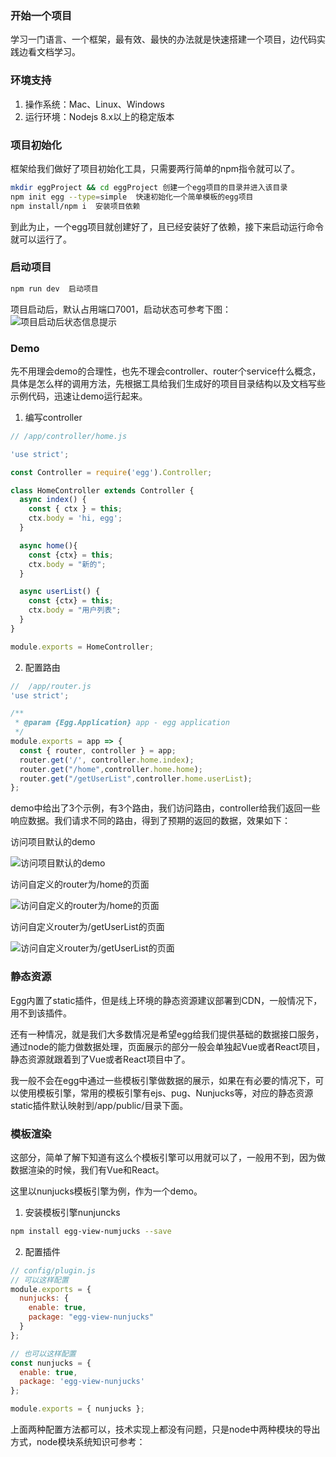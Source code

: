 ### 开始一个项目

学习一门语言、一个框架，最有效、最快的办法就是快速搭建一个项目，边代码实践边看文档学习。

### 环境支持

1. 操作系统：Mac、Linux、Windows
2. 运行环境：Nodejs 8.x以上的稳定版本

### 项目初始化

框架给我们做好了项目初始化工具，只需要两行简单的npm指令就可以了。

```bash
mkdir eggProject && cd eggProject 创建一个egg项目的目录并进入该目录
npm init egg --type=simple  快速初始化一个简单模板的egg项目
npm install/npm i  安装项目依赖
```

到此为止，一个egg项目就创建好了，且已经安装好了依赖，接下来启动运行命令就可以运行了。

### 启动项目

```bash
npm run dev  启动项目
```

项目启动后，默认占用端口7001，启动状态可参考下图：
![项目启动后状态信息提示](../../public/images/egg.png "项目启动后状态信息提示")

### Demo

先不用理会demo的合理性，也先不理会controller、router个service什么概念，具体是怎么样的调用方法，先根据工具给我们生成好的项目目录结构以及文档写些示例代码，迅速让demo运行起来。

1. 编写controller

```javascript
// /app/controller/home.js

'use strict';

const Controller = require('egg').Controller;

class HomeController extends Controller {
  async index() {
    const { ctx } = this;
    ctx.body = 'hi, egg';
  }

  async home(){
    const {ctx} = this;
    ctx.body = "新的";
  }

  async userList() {
    const {ctx} = this;
    ctx.body = "用户列表";
  }
}

module.exports = HomeController;
```

2. 配置路由

```javascript
//  /app/router.js
'use strict';

/**
 * @param {Egg.Application} app - egg application
 */
module.exports = app => {
  const { router, controller } = app;
  router.get('/', controller.home.index);
  router.get("/home",controller.home.home);
  router.get("/getUserList",controller.home.userList);
};
```

demo中给出了3个示例，有3个路由，我们访问路由，controller给我们返回一些响应数据。我们请求不同的路由，得到了预期的返回的数据，效果如下：

访问项目默认的demo

![访问项目默认的demo](../../public/images/i1.png "默认首页")

访问自定义的router为/home的页面

![访问自定义的router为/home的页面](../../public/images/i2.png "访问自定义的router为/home的页面")

访问自定义router为/getUserList的页面

![访问自定义router为/getUserList的页面](../../public/images/i3.png "访问自定义router为/getUserList的页面")

### 静态资源

Egg内置了static插件，但是线上环境的静态资源建议部署到CDN，一般情况下，用不到该插件。

还有一种情况，就是我们大多数情况是希望egg给我们提供基础的数据接口服务，通过node的能力做数据处理，页面展示的部分一般会单独起Vue或者React项目，静态资源就跟着到了Vue或者React项目中了。

我一般不会在egg中通过一些模板引擎做数据的展示，如果在有必要的情况下，可以使用模板引擎，常用的模板引擎有ejs、pug、Nunjucks等，对应的静态资源static插件默认映射到/app/public/目录下面。

### 模板渲染

这部分，简单了解下知道有这么个模板引擎可以用就可以了，一般用不到，因为做数据渲染的时候，我们有Vue和React。

这里以nunjucks模板引擎为例，作为一个demo。

1. 安装模板引擎nunjuncks

```bash
npm install egg-view-numjucks --save
```

2. 配置插件

```javascript
// config/plugin.js
// 可以这样配置
module.exports = {
  nunjucks: {
    enable: true,
    package: "egg-view-nunjucks"
  }
};

// 也可以这样配置
const nunjucks = {
  enable: true,
  package: 'egg-view-nunjucks'
};

module.exports = { nunjucks };
```

上面两种配置方法都可以，技术实现上都没有问题，只是node中两种模块的导出方式，node模块系统知识可参考：